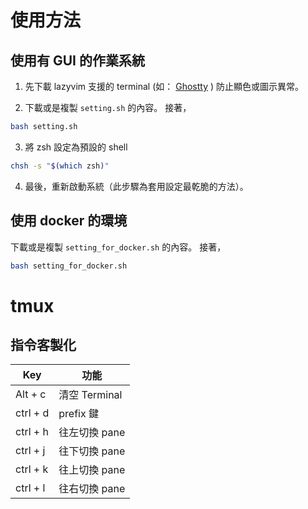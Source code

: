 # 使用方法
## 使用有 GUI 的作業系統
1. 先下載 lazyvim 支援的 terminal (如： [Ghostty](https://ghostty.org/download) ) 防止顯色或圖示異常。

2. 下載或是複製 `setting.sh` 的內容。
接著，
```bash
bash setting.sh
```
3. 將 zsh 設定為預設的 shell
```bash
chsh -s "$(which zsh)"
```
4. 最後，重新啟動系統（此步驟為套用設定最乾脆的方法）。

## 使用 docker 的環境
下載或是複製 `setting_for_docker.sh` 的內容。
接著，
```bash
bash setting_for_docker.sh
```




# tmux
## 指令客製化
| Key | 功能 |
|-----|-----|
| Alt + c | 清空 Terminal |
| ctrl + d |  prefix 鍵  |
| ctrl + h| 往左切換 pane |
| ctrl + j| 往下切換 pane |
| ctrl + k| 往上切換 pane |
| ctrl + l| 往右切換 pane |
